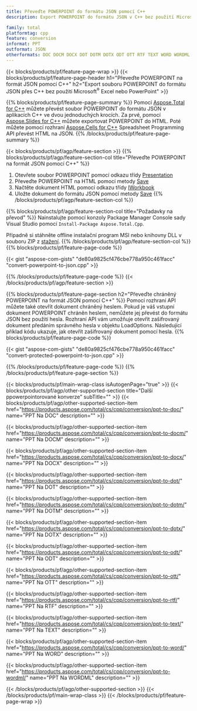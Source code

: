 ```yaml
---
title: Převeďte POWERPOINT do formátu JSON pomocí C++
description: Export POWERPOINT do formátu JSON v C++ bez použití Microsoft Excel nebo Powerpoint

family: total
platformtag: cpp
feature: conversion
informat: PPT
outformat: JSON
otherformats: DOC DOCM DOCX DOT DOTM DOTX ODT OTT RTF TEXT WORD WORDML
---
```

{{< blocks/products/pf/feature-page-wrap >}}
{{< blocks/products/pf/feature-page-header h1="Převeďte POWERPOINT na formát JSON pomocí C++" h2="Export souboru POWERPOINT do formátu JSON přes C++ bez použití Microsoft<sup>&reg;</sup> Excel nebo PowerPoint" >}}

{{% blocks/products/pf/feature-page-summary %}}
Pomocí [Aspose.Total for C++](https://products.aspose.com/total/cpp/) můžete převést soubor POWERPOINT do formátu JSON v aplikacích C++ ve dvou jednoduchých krocích. Za prvé, pomocí [Aspose.Slides for C++](https://products.aspose.com/slides/cpp/) můžete exportovat POWERPOINT do HTML. Poté můžete pomocí rozhraní [Aspose.Cells for C++](https://products.aspose.com/cells/cpp/) Spreadsheet Programming API převést HTML na JSON. 
{{% /blocks/products/pf/feature-page-summary  %}}

{{< blocks/products/pf/agp/feature-section >}}
{{% blocks/products/pf/agp/feature-section-col title="Převeďte POWERPOINT na formát JSON pomocí C++" %}}
1. Otevřete soubor POWERPOINT pomocí odkazu třídy [Presentation](https://reference.aspose.com/slides/cpp/class/aspose.slides.presentation)
2. Převeďte POWERPOINT na HTML pomocí metody [Save](https://reference.aspose.com/slides/cpp/class/aspose.slides.presentation#a06fe2a156063c8c3e5ada2713bb697ba)
3. Načtěte dokument HTML pomocí odkazu třídy [IWorkbook](https://reference.aspose.com/cells/cpp/class/aspose.cells.i_workbook)
4. Uložte dokument do formátu JSON pomocí metody [Save](https://reference.aspose.com/cells/cpp/class/aspose.cells.i_workbook#a5dc7de23f7ceba76a05dc1d49f51502e)
{{% /blocks/products/pf/agp/feature-section-col %}}

{{% blocks/products/pf/agp/feature-section-col title="Požadavky na převod" %}}
Nainstalujte pomocí konzoly Package Manager Console sady Visual Studio pomocí ```Install-Package Aspose.Total.Cpp```.

Případně si stáhněte offline instalační program MSI nebo knihovny DLL v souboru ZIP z [stažení](https://releases.aspose.comtotal/cpp).
{{% /blocks/products/pf/agp/feature-section-col %}}
{{% blocks/products/pf/feature-page-code %}}

{{< gist "aspose-com-gists" "de80a9825cf476cbe778a950c461facc" "convert-powerpoint-to-json.cpp" >}}



{{% /blocks/products/pf/feature-page-code %}}
{{< /blocks/products/pf/agp/feature-section >}}

{{% blocks/products/pf/feature-page-section  h2="Převeďte chráněný POWERPOINT na formát JSON pomocí C++" %}}
Pomocí rozhraní API můžete také otevřít dokument chráněný heslem. Pokud je váš vstupní dokument POWERPOINT chráněn heslem, nemůžete jej převést do formátu JSON bez použití hesla. Rozhraní API vám umožňuje otevřít zašifrovaný dokument předáním správného hesla v objektu LoadOptions. Následující příklad kódu ukazuje, jak otevřít zašifrovaný dokument pomocí hesla.
{{% blocks/products/pf/feature-page-code %}}

{{< gist "aspose-com-gists" "de80a9825cf476cbe778a950c461facc" "convert-protected-powerpoint-to-json.cpp" >}}

{{% /blocks/products/pf/feature-page-code  %}}
{{% /blocks/products/pf/feature-page-section %}}

{{< blocks/products/pf/main-wrap-class isAutogenPage="true" >}}
{{< blocks/products/pf/agp/other-supported-section title="Další ppowerpointorované konverze" subTitle="" >}}
{{< blocks/products/pf/agp/other-supported-section-item href="https://products.aspose.com/total/cs/cpp/conversion/ppt-to-doc/" name="PPT Na DOC" description="" >}}

{{< blocks/products/pf/agp/other-supported-section-item href="https://products.aspose.com/total/cs/cpp/conversion/ppt-to-docm/" name="PPT Na DOCM" description="" >}}

{{< blocks/products/pf/agp/other-supported-section-item href="https://products.aspose.com/total/cs/cpp/conversion/ppt-to-docx/" name="PPT Na DOCX" description="" >}}

{{< blocks/products/pf/agp/other-supported-section-item href="https://products.aspose.com/total/cs/cpp/conversion/ppt-to-dot/" name="PPT Na DOT" description="" >}}

{{< blocks/products/pf/agp/other-supported-section-item href="https://products.aspose.com/total/cs/cpp/conversion/ppt-to-dotm/" name="PPT Na DOTM" description="" >}}

{{< blocks/products/pf/agp/other-supported-section-item href="https://products.aspose.com/total/cs/cpp/conversion/ppt-to-dotx/" name="PPT Na DOTX" description="" >}}

{{< blocks/products/pf/agp/other-supported-section-item href="https://products.aspose.com/total/cs/cpp/conversion/ppt-to-odt/" name="PPT Na ODT" description="" >}}

{{< blocks/products/pf/agp/other-supported-section-item href="https://products.aspose.com/total/cs/cpp/conversion/ppt-to-ott/" name="PPT Na OTT" description="" >}}

{{< blocks/products/pf/agp/other-supported-section-item href="https://products.aspose.com/total/cs/cpp/conversion/ppt-to-rtf/" name="PPT Na RTF" description="" >}}

{{< blocks/products/pf/agp/other-supported-section-item href="https://products.aspose.com/total/cs/cpp/conversion/ppt-to-text/" name="PPT Na TEXT" description="" >}}

{{< blocks/products/pf/agp/other-supported-section-item href="https://products.aspose.com/total/cs/cpp/conversion/ppt-to-word/" name="PPT Na WORD" description="" >}}

{{< blocks/products/pf/agp/other-supported-section-item href="https://products.aspose.com/total/cs/cpp/conversion/ppt-to-wordml/" name="PPT Na WORDML" description="" >}}


{{< /blocks/products/pf/agp/other-supported-section >}}
{{< /blocks/products/pf/main-wrap-class >}}
{{< /blocks/products/pf/feature-page-wrap >}}